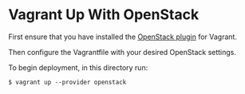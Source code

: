 # Vagrant Up With OpenStack

First ensure that you have installed the [OpenStack plugin](https://github.com/ggiamarchi/vagrant-openstack-provider) for Vagrant.

Then configure the Vagrantfile with your desired OpenStack settings.

To begin deployment, in this directory run:

``$ vagrant up --provider openstack``
